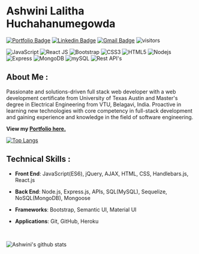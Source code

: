 # Ashwini Lalitha Huchahanumegowda

[![Portfolio Badge](https://img.shields.io/badge/-Click_to_View_Portfolio-orange?&logoColor=white&link=https://ashwinilh.github.io/portfolio/)](https://ashwinilh.github.io/portfolio/) 
[![Linkedin Badge](https://img.shields.io/badge/-Ashwini_LH-blue?&logo=Linkedin&logoColor=white&link=www.linkedin.com/in/ashwinilh12)](https://www.linkedin.com/in/ashwinilh12/) 
[![Gmail Badge](https://img.shields.io/badge/-ashwini.lh12@gmail.com-c14438?&logo=Gmail&logoColor=white&link=mailto:ashwini.lh12@gmail.com)](mailto:ashwini.lh12@gmail.com)
![visitors](https://komarev.com/ghpvc/?username=ashwinilh&color=brightgreen)
<!-- ![Hits](https://hitcounter.pythonanywhere.com/count/tag.svg?url=https%3A%2F%2Fgithub.com%GauriKhandke%2Fhit-counter) -->

![JavaScript](https://img.shields.io/badge/-JavaScript-black?&logo=javascript)
![React JS](https://img.shields.io/badge/-ReactJS-black?&logo=react)
![Bootstrap](https://img.shields.io/badge/-Bootstrap-563D7C?&logo=bootstrap)
![CSS3](https://img.shields.io/badge/-CSS3-1572B6?&logo=css3)
![HTML5](https://img.shields.io/badge/-HTML5-E34F26?&logo=html5&logoColor=white)
![Nodejs](https://img.shields.io/badge/-NodeJS-black?&logo=Node.js)
![Express](https://img.shields.io/badge/-Express-black?&logo=express)
![MongoDB](https://img.shields.io/badge/-MongoDB-black?&logo=mongodb)
![mySQL](https://img.shields.io/badge/-mySQL-black?&logo=mySQL)
![Rest API's](https://img.shields.io/badge/-Rest_API's-black?&logo=RESTful)

## About Me :

Passionate and solutions-driven full stack web developer with a web development certificate from University of Texas Austin
and Master's degree in Electrical Engineering from VTU, Belagavi, India.
Proactive in learning new technologies with core competency in full-stack development and gaining experience and knowledge
in the field of software engineering.

**View my [Portfolio here.](https://ashwinilh.github.io/portfolio/)**

[![Top Langs](https://github-readme-stats.vercel.app/api/top-langs/?username=ashwinilh&layout=compact)](https://github.com/ashwinilh/github-readme-stats)

## Technical Skills :

* **Front End**: JavaScript(ES6), jQuery, AJAX, HTML, CSS, Handlebars.js, React.js

* **Back End**: Node.js, Express.js, APIs, SQL(MySQL), Sequelize, NoSQL(MongoDB), Mongoose

* **Frameworks**: Bootstrap, Semantic UI, Material UI

* **Applications**: Git, GitHub, Heroku

<br/>

![Ashwini's github stats](https://github-readme-stats.vercel.app/api?username=ashwinilh&show_icons=true&theme=gruvbox&bg_color=30,e96443,904e95&title_color=49198a&text_color=e1d8ed&hide=issues)
